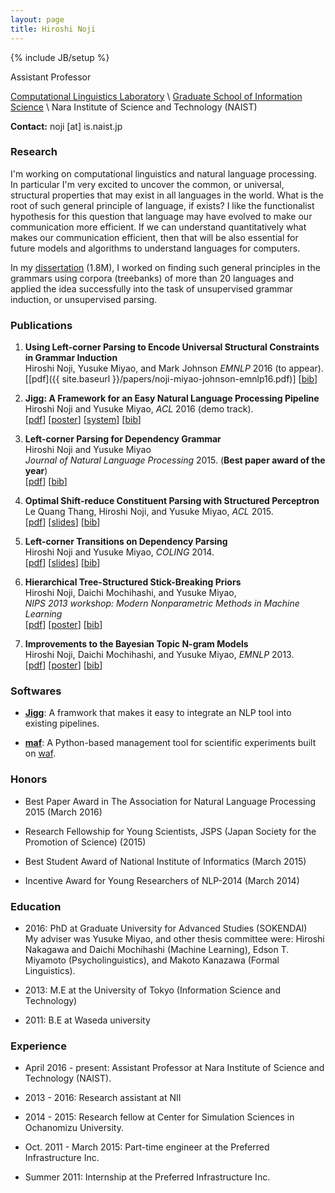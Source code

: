 ```yaml
---
layout: page
title: Hiroshi Noji
---
```

{% include JB/setup %}

Assistant Professor

[Computational Linguistics Laboratory](https://cl.naist.jp/en/) \\
[Graduate School of Information Science](http://isw3.naist.jp/home-en.html) \\
Nara Institute of Science and Technology (NAIST)

**Contact:** noji [at] is.naist.jp

### Research

I'm working on computational linguistics and natural language processing.
In particular I'm very excited to uncover the common, or universal, structural properties that may exist in all languages in the world.
What is the root of such general principle of language, if exists?
I like the functionalist hypothesis for this question that language may have evolved to make our communication more efficient.
If we can understand quantitatively what makes our communication efficient, then that will be also essential for future models and algorithms to understand languages for computers.

In my [dissertation](https://arxiv.org/pdf/1608.00293v1.pdf) (1.8M), I worked on finding such general principles in the grammars using corpora (treebanks) of more than 20 languages and applied the idea successfully into the task of unsupervised grammar induction, or unsupervised parsing.

### Publications

1. **Using Left-corner Parsing to Encode Universal Structural Constraints in Grammar Induction**  
   Hiroshi Noji, Yusuke Miyao, and Mark Johnson *EMNLP* 2016 (to appear).  
   [[pdf]({{ site.baseurl }}/papers/noji-miyao-johnson-emnlp16.pdf)]  [[bib](bibtex.html#noji-miyao-johnson2016a)]  
  
1. **Jigg: A Framework for an Easy Natural Language Processing Pipeline**  
   Hiroshi Noji and Yusuke Miyao, *ACL* 2016 (demo track).  
   [[pdf](https://www.aclweb.org/anthology/P/P16/P16-4018.pdf)]  [[poster](posters/acl16-poster.pdf)]  [[system](https://github.com/mynlp/jigg)]  [[bib](bibtex.html#noji-miyao2016a)]  
  
1. **Left-corner Parsing for Dependency Grammar**  
   Hiroshi Noji and Yusuke Miyao  
   *Journal of Natural Language Processing* 2015. (**Best paper award of the year**)  
   [[pdf](https://www.jstage.jst.go.jp/article/imt/11/0/11_116/_pdf)]  [[bib](bibtex.html#noji-miyao2015a)]  
  
1. **Optimal Shift-reduce Constituent Parsing with Structured Perceptron**  
   Le Quang Thang, Hiroshi Noji, and Yusuke Miyao, *ACL* 2015.  
   [[pdf](http://www.aclweb.org/anthology/P15-1148)]  [[slides](slides/acl15-slides.pdf)]  [[bib](bibtex.html#thang-noji-miyao2015a)]  
     
1. **Left-corner Transitions on Dependency Parsing**  
   Hiroshi Noji and Yusuke Miyao, *COLING* 2014.  
   [[pdf](http://anthology.aclweb.org/C/C14/C14-1202.pdf)]  [[slides](slides/coling14-slides.pdf)]  [[bib](bibtex.html#noji-miyao2014a)]  
   
1. **Hierarchical Tree-Structured Stick-Breaking Priors**  
   Hiroshi Noji, Daichi Mochihashi, and Yusuke Miyao,  
   *NIPS 2013 workshop: Modern Nonparametric Methods in Machine Learning*  
   [[pdf](papers/noji_mochihashi_miyao_nips13ws.pdf)]  [[poster](poster/nips13ws-poster.pdf)]  [[bib](bibtex.html#noji-mochihashi-miyao2013b)]  
  
1. **Improvements to the Bayesian Topic N-gram Models**  
   Hiroshi Noji, Daichi Mochihashi, and Yusuke Miyao, *EMNLP* 2013.   
   [[pdf](http://www.aclweb.org/anthology/D13-1118)]  [[poster](poster/emnlp13-poster.pdf)] [[bib](bibtex.html#noji-mochihashi-miyao2013a)]
     
### Softwares

- [**Jigg**](https://github.com/mynlp/jigg): A framwork that makes it easy to integrate an NLP tool into existing pipelines.
  
- [**maf**](https://github.com/pfi/maf): A Python-based management tool for scientific experiments built on [waf](https://github.com/waf-project/waf).


### Honors

- Best Paper Award in The Association for Natural Language Processing 2015 (March 2016)
  
- Research Fellowship for Young Scientists, JSPS (Japan Society for the Promotion of Science) (2015)
  
- Best Student Award of National Institute of Informatics (March 2015)
  
- Incentive Award for Young Researchers of NLP-2014 (March 2014)

### Education

- 2016: PhD at Graduate University for Advanced Studies (SOKENDAI)  
  My adviser was Yusuke Miyao, and other thesis committee were: Hiroshi Nakagawa and Daichi Mochihashi (Machine Learning), Edson T. Miyamoto (Psycholinguistics), and Makoto Kanazawa (Formal Linguistics).
  
- 2013: M.E at the University of Tokyo (Information Science and Technology)
  
- 2011: B.E at Waseda university

### Experience

- April 2016 - present: Assistant Professor at Nara Institute of Science and Technology (NAIST).
  
- 2013 - 2016: Research assistant at NII
  
- 2014 - 2015: Research fellow at Center for Simulation Sciences in Ochanomizu University.
  
- Oct. 2011 - March 2015: Part-time engineer at the Preferred Infrastructure Inc.
  
- Summer 2011: Internship at the Preferred Infrastructure Inc.

